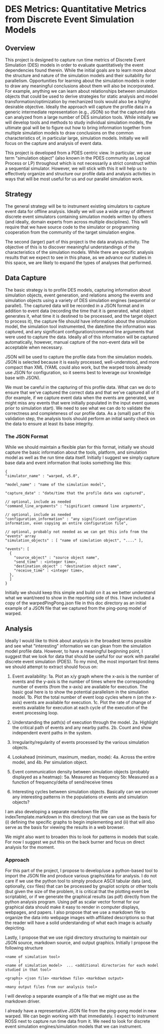 
# DES Metrics: Quantitative Metrics from Discrete Event Simulation Models


## Overview

This project is designed to capture run time metrics of Discrete Event Simulation (DES)
models in order to evaluate quantitatively the event dependencies found therein.  While
the initial goals are to learn more about the structure and nature of the simulation
models and their suitability for parallelism.  Opportunities for learning about the
simulation models in order to draw any meaningful conclusions about them will also be
incorporated.  For example, anything we can learn about relationships between simulation
objects that could be used to derive strategies for static analysis and model
transformation/optimization by mechanized tools would also be a highly desirable
objective.  Ideally the approach will capture the profile data in a generic intermediate
representation (e.g., JSON) so that the captured data can analyzed from a large number of
DES simulation tools.  While initially we will develop tools and methods to study
individual simulation models, the ultimate goal will be to figure out how to bring
information together from multiple simulation models to draw conclusions on the common
characteristics of, in particular large, simulation models.  Initially we will focus on
the capture and analysis of event data.

This project is developed from a PDES centric view. In particular, we use term "simulation
object" (also known in the PDES community as Logical Process or LP) throughout which is
not necessarily a strict construct within a sequential simulator.  However, we will stick
with this it will help us to effectively organize and structure our profile data and
analysis activities in ways that will be most useful for us and our parallel simulation
work.


## Strategy

The general strategy will be to instrument existing simulators to capture event data for
offline analysis. Ideally we will use a wide array of different discrete event simulators
containing simulation models written by others (and ideally, domain experts from across
multiple disciplines). This will require that we have source code to the simulator or
programming cooperation from the community of the target simulation engine.

The second (larger) part of this project is the data analysis activity. The objective of
this is to discover meaningful understandings of the characteristics of the simulation
models. While there are specific analysis results that we expect to see in this phase, as
we advance our studies in this space, we are likely to expand the types of analyses that
performed.


## Data Capture

The basic strategy is to profile DES models, capturing information about simulation
objects, event generation, and relations among the events and simulation objects using a
variety of DES simulation engines (sequential or parallel).  The captured data will be
recorded in a JSON format and in addition to event data (recording the time that it is
generated, what object generates it, what time it is destined to be processed, and the
target object to process it), the capture file should have information about the
simulation model, the simulation tool instrumented, the date/time the information was
captured, and any significant configuration/command line arguments that were used to
capture the data.  Ideally all of this information will be captured automatically,
however, manual capture of the non-event data will be acceptable when necessary.

JSON will be used to capture the profile data from the simulation models.  JSON is
selected because it is easily processed, well-understood, and more compact than XML (YAML
could also work, but the warped tools already use JSON for configuration, so it seems best
to leverage our knowledge base with JSON).  

We must be careful in the capturing of this profile data.  What can we do to ensure that
we've captured the correct data and that we've captured all of it (for example, if we
capture event data when the events are generated, we might miss any events that were
initially populated in the input event queues prior to simulation start).  We need to see
what we can do to validate the correctness and completeness of our profile data.  As a
(small) part of this validation step, the analysis tools should perform an initial sanity
check on the data to ensure at least its base integrity.


### The JSON Format

While we should maintain a flexible plan for this format, initially we should capture the
basic information about the tools, platform, and simulation model as well as the run time
data itself.  Initially I suggest we simply capture base data and event information that
looks something like this:

    {
    "simulator_name" : "warped, v5.0",

    "model_name" : "name of the simulation model",

    "capture_date" : "date/time that the profile data was captured",

    // optional, include as needed
    "command_line_arguments" : "significant command line arguments",

    // optional, include as needed
    "configuration_information" : "any significant configuration information, even copying an entire configuration file",

    // optional, probably not needed as we can get this info from the "events" array
    "simulation_objects" : [ "name of simulation object", "...." ],

    "events": [
      {
        "source_object" : "source object name",
        "send_time" : <integer time>,
        "destination_object" : "destination object name",
        "receive_time" : <integer time>,
      },
      ]
    }

Initially we should keep this simple and build on it as we better understand what we
want/need to show in the reporting side of this.  I have included a copy of the
warpedPingPong.json file in this doc directory as an initial example of a JSON file that
we captured from the ping-pong model of warped.


## Analysis

Ideally I would like to think about analysis in the broadest terms possible and see what
"interesting" information we can glean from the simulation model profile data.  However,
to have a meaningful beginning point, I suggest that we look for data that should be
useful for our work with parallel discrete event simulation (PDES).  To my mind, the most
important first items we should attempt to extract should focus on:

1. Event availability:
   1a. Plot an x/y graph where the x-axis is the number of events and the y-axis is the
       number of times where the corresponding number of events (from the x-axis) are
       available for execution.  The basic goal here is to show the potential parallelism
       in the simulation model.
   1b. Plot the total number of event loop cycles where n (on the x-axis) events are
       available for execution.
   1c. Plot the rate of change of events available for execution at each cycle of the
       execution of the event processing loop.

2. Understanding the path(s) of execution through the model.
   2a. Highlight the critical path of events and any nearby paths.
   2b. Count and show independent event paths in the system.

3. Irregularity/regularity of events processed by the various simulation objects.

4. Lookahead (minimum, maximum, median, mode):
   4a. Across the entire model, and 
   4b. Per simulation object.

5. Event communication density between simulation objects (probably displayed as a heatmap):
   5a. Measured as frequency
   5b: Measured as a function of frequency/delta of send/receive times

6. Interesting cycles between simulation objects.  Basically can we uncover any
   interesting patterns in the populations ot events and simulation objects?  

I am also developing a separate markdown file (file indexTemplate.markdown in this
directory) that we can use as the basis for (i) defining the specific graphs to begin
implementing and (ii) that will also serve as the basis for viewing the results in a web
browser. 

We might also want to broaden this to look for patterns in models that scale.  For now I
suggest we put this on the back burner and focus on direct analysis for the moment.  

### Approach

For this part of the project, I propose to develop/use a python-based tool to import the
JSON file and produce various graphs/data for analysis.  I do not care if we use the
python tool to simply produce ASCII tabular data (and, optionally, csv files) that can be
processed by gnuplot scripts or other tools (but given the size of the problem, it is
critical that the plotting event be scriptable), or if we generate the graphical results
(as pdf) directly from the python analysis program.  Using pdf as scalar vector format for
our graphical data should make it easy to render in computer displays, webpages, and
papers.  I also propose that we use a markdown file to organize the data into webpage
images with affiliated descriptions so that the reader will have a solid understanding of
what each image is actually depicting.

Lastly, I propose that we use rigid directory structuring to maintain our JSON source,
markdown source, and output graphics.  Initially I propose the following structure

```AsciiDoc
<name of simulation tool> 
      |
<name of simulation model>  ... <additional directories for each model studied in that tool> 
      | 
<graphs> <json file> <markdown file> <markdown output> 
      | 
<many output files from our analysis tool> 
```

I will develop a separate example of a file that we might use as the markdown driver.

I already have a representative JSON file from the ping-pong model in new warped.  We can
begin working with that immediately.  I expect to instrument ROSS next to capture run time
data from it.  We need to look for discrete event simulation engines/simulation models
that we can instrument.

